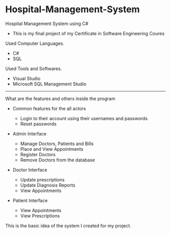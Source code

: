 # Hospital-Management-System
Hospital Management System using C#

* This is my final project of my Certificate in Software Engineering Coures
  
Used Computer Languages.
  - C#
  - SQL

Used Tools and Softwares.
  - Visual Studio
  - Microsoft SQL Management Studio

------------------------------------------------------------------------------
What are the features and others inside the program
  - Common features for the all actors
      + Login to their account using their usernames and passwords
      + Reset passwords
        
  - Admin Interface
      + Manage Doctors, Patients and Bills
      + Place and View Appointments
      + Register Doctors
      + Remove Doctors from the database
        
  - Doctor Interface
      + Update prescriptions
      + Update Diagnosis Reports
      + View Appointments
   
  - Patient Interface
      + View Appointments
      + View Prescriptions
   
This is the basic idea of the system I created for my project.
